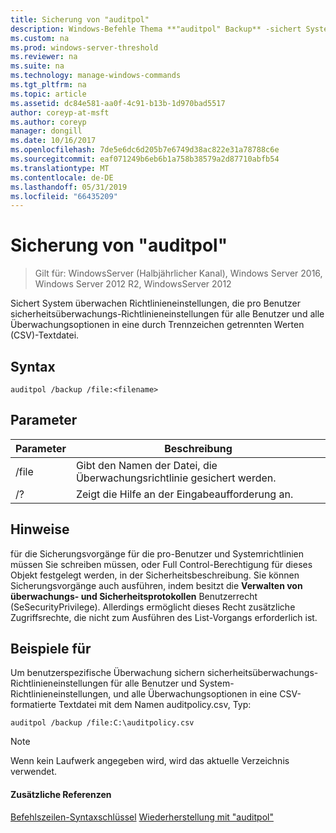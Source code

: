 ```yaml
---
title: Sicherung von "auditpol"
description: Windows-Befehle Thema **"auditpol" Backup** -sichert System Richtlinieneinstellungen, die pro Benutzer sicherheitsüberwachungs-Richtlinieneinstellungen für alle Benutzer und alle Überwachungsoptionen in eine durch Trennzeichen getrennten Werten (CSV)-Textdatei zu überwachen.
ms.custom: na
ms.prod: windows-server-threshold
ms.reviewer: na
ms.suite: na
ms.technology: manage-windows-commands
ms.tgt_pltfrm: na
ms.topic: article
ms.assetid: dc84e581-aa0f-4c91-b13b-1d970bad5517
author: coreyp-at-msft
ms.author: coreyp
manager: dongill
ms.date: 10/16/2017
ms.openlocfilehash: 7de5e6dc6d205b7e6749d38ac822e31a78788c6e
ms.sourcegitcommit: eaf071249b6eb6b1a758b38579a2d87710abfb54
ms.translationtype: MT
ms.contentlocale: de-DE
ms.lasthandoff: 05/31/2019
ms.locfileid: "66435209"
---
```

# <a name="auditpol-backup"></a>Sicherung von "auditpol"

>Gilt für: WindowsServer (Halbjährlicher Kanal), Windows Server 2016, Windows Server 2012 R2, WindowsServer 2012

Sichert System überwachen Richtlinieneinstellungen, die pro Benutzer sicherheitsüberwachungs-Richtlinieneinstellungen für alle Benutzer und alle Überwachungsoptionen in eine durch Trennzeichen getrennten Werten (CSV)-Textdatei.

## <a name="syntax"></a>Syntax
```
auditpol /backup /file:<filename>
```
## <a name="parameters"></a>Parameter

| Parameter |                                 Beschreibung                                 |
|-----------|-----------------------------------------------------------------------------|
|   /file   | Gibt den Namen der Datei, die Überwachungsrichtlinie gesichert werden. |
|    /?     |                    Zeigt die Hilfe an der Eingabeaufforderung an.                     |

## <a name="remarks"></a>Hinweise
für die Sicherungsvorgänge für die pro-Benutzer und Systemrichtlinien müssen Sie schreiben müssen, oder Full Control-Berechtigung für dieses Objekt festgelegt werden, in der Sicherheitsbeschreibung. Sie können Sicherungsvorgänge auch ausführen, indem besitzt die **Verwalten von überwachungs- und Sicherheitsprotokollen** Benutzerrecht (SeSecurityPrivilege). Allerdings ermöglicht dieses Recht zusätzliche Zugriffsrechte, die nicht zum Ausführen des List-Vorgangs erforderlich ist.
## <a name="BKMK_examples"></a>Beispiele für
Um benutzerspezifische Überwachung sichern sicherheitsüberwachungs-Richtlinieneinstellungen für alle Benutzer und System-Richtlinieneinstellungen, und alle Überwachungsoptionen in eine CSV-formatierte Textdatei mit dem Namen auditpolicy.csv, Typ:
```
auditpol /backup /file:C:\auditpolicy.csv 
```
> [!NOTE]
> Wenn kein Laufwerk angegeben wird, wird das aktuelle Verzeichnis verwendet.
> #### <a name="additional-references"></a>Zusätzliche Referenzen
> [Befehlszeilen-Syntaxschlüssel](command-line-syntax-key.md)
> [Wiederherstellung mit "auditpol"](auditpol-restore.md)
